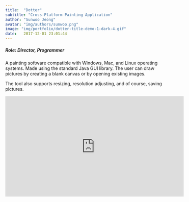 ```yaml
---
title:  "Dotter"
subtitle: "Cross-Platform Painting Application"
author: "Sunwoo Jeong"
avatar: "img/authors/sunwoo.png"
image: "img/portfolio/dotter-title-demo-1-dark-4.gif"
date:   2017-12-01 23:01:44
---
```


##### Role: Director, Programmer

A painting software compatible with Windows, Mac, and Linux operating systems. Made using the standard Java GUI library. The user can draw pictures by creating a blank canvas or by opening existing images.

The tool also supports resizing, resolution adjusting, and of course, saving pictures.

<center>
<iframe width="560" height="315" src="https://www.youtube.com/embed/46TSXghiENc" frameborder="0" allow="accelerometer; autoplay; encrypted-media; gyroscope; picture-in-picture" allowfullscreen></iframe>
</center>
